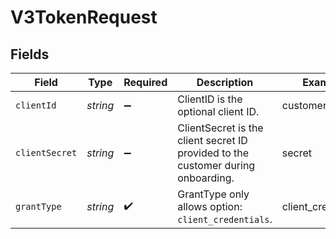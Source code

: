# V3TokenRequest


## Fields

| Field                                                                            | Type                                                                             | Required                                                                         | Description                                                                      | Example                                                                          |
| -------------------------------------------------------------------------------- | -------------------------------------------------------------------------------- | -------------------------------------------------------------------------------- | -------------------------------------------------------------------------------- | -------------------------------------------------------------------------------- |
| `clientId`                                                                       | *string*                                                                         | :heavy_minus_sign:                                                               | ClientID is the optional client ID.                                              | customer_id                                                                      |
| `clientSecret`                                                                   | *string*                                                                         | :heavy_minus_sign:                                                               | ClientSecret is the client secret ID provided to the customer during onboarding. | secret                                                                           |
| `grantType`                                                                      | *string*                                                                         | :heavy_check_mark:                                                               | GrantType only allows option: `client_credentials`.                              | client_credentials                                                               |